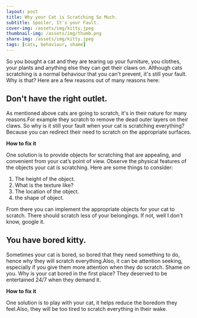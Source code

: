 ```yaml
---
layout: post
title: Why your Cat is Scratching So Much.
subtitle: Spoiler, It's your Fault.
cover-img: /assets/img/kitty.jpeg
thumbnail-img: /assets/img/thumb.png
share-img: /assets/img/kitty.jpeg
tags: [cats, behaviour, shame]
---
```

So you bought a cat and they are tearing up your furniture, you clothes, your plants and anything else they can get their claws on. Although cats scratching is a normal behaviour that you can't prevent, it's still your fault. Why is that? Here are a few reasons out of many reasons here: 


## Don't have the right outlet.

 As mentioned above cats are going to scratch, it's in their nature for many reasons.For example they scratch to remove the dead outer layers on their claws. So why is it still your fault when your cat is scratching everything? Because you can redirect their need to scratch on the appropriate surfaces.

**How to fix it**

One solution is to provide objects for scratching that are appealing, and convenient from your cat’s point of view. Observe the physical features of the objects your cat is scratching. Here are some things to consider:
1. The height of the object.
2. What is the texture like?
3. The location of the object.
4. the shape of object.

From there you can implement the appropriate objects for your cat to scratch. There should scratch less of your belongings. If not, well I don't know, google it.


## You have bored kitty.

Sometimes your cat is bored, so bored that they need something to do, hence why they will scratch everything.Also, it can be attention seeking, especially if you give them more attention when they do scratch. Shame on you. Why is your cat bored in the first place? They deserved to be entertained 24/7 when they demand it. 

**How to fix it**

One solution is to play with your cat, it helps reduce the boredom they feel.Also, they will be too tired to scratch everything in their wake.


